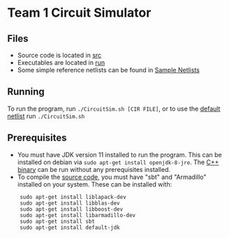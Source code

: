 # Team 1 Circuit Simulator

## Files

* Source code is located in [src](src)
* Executables are located in [run](run)
* Some simple reference netlists can be found in [Sample Netlists](Sample%20Netlists)

## Running

To run the program, run `./CircuitSim.sh [CIR FILE]`, or to use the [default netlist](Sample%20Netlists/test_netlist_10.cir) run `./CircuitSim.sh`

## Prerequisites

* You must have JDK version 11 installed to run the program. This can be installed on debian via `sudo apt-get install openjdk-8-jre`. The [C++ binary](run/CircuitSim) can be run without any prerequisites installed.
* To compile the [source code](src), you must have "sbt" and "Armadillo" installed on your system. These can be installed with:
```
    sudo apt-get install liblapack-dev  
    sudo apt-get install libblas-dev  
    sudo apt-get install libboost-dev  
    sudo apt-get install libarmadillo-dev  
    sudo apt-get install sbt  
    sudo apt-get install default-jdk
```
